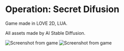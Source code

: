 # Operation: Secret Difusion
Game made in LOVE 2D, LUA.

All assets made by AI Stable Diffusion.

![Screenshot from game](screen1.jpg)
![Screenshot from game](screen2.jpg)
